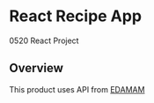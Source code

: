# React Recipe App

0520 React Project

## Overview

This product uses API from [EDAMAM](https://www.edamam.com/)
